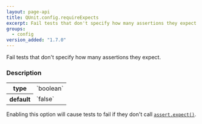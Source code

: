 ```yaml
---
layout: page-api
title: QUnit.config.requireExpects
excerpt: Fail tests that don't specify how many assertions they expect.
groups:
  - config
version_added: "1.7.0"
---
```


Fail tests that don't specify how many assertions they expect.

### Description

<table>
<tr>
  <th>type</th>
  <td markdown="span">`boolean`</td>
</tr>
<tr>
  <th>default</th>
  <td markdown="span">`false`</td>
</tr>
</table>

Enabling this option will cause tests to fail if they don't call [`assert.expect()`](../assert/expect.md).
